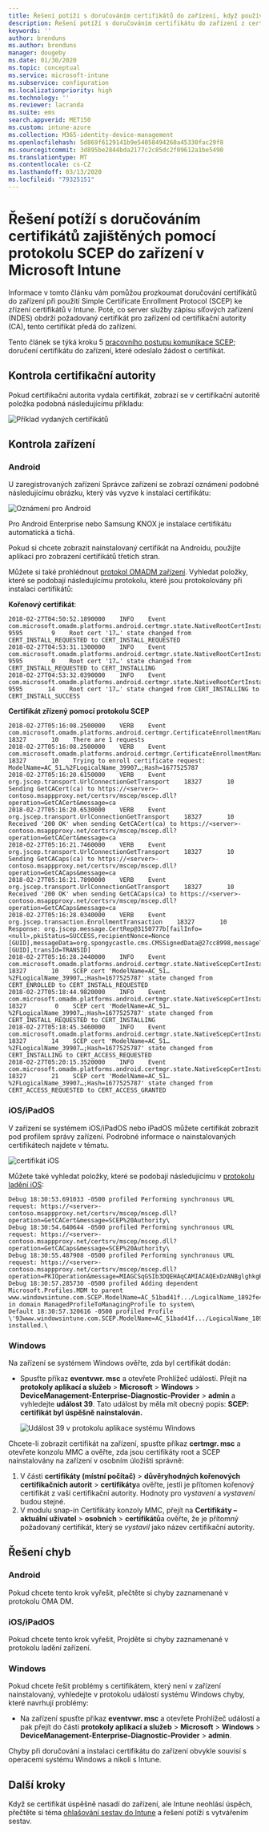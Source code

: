 ```yaml
---
title: Řešení potíží s doručováním certifikátů do zařízení, když používáte SCEP s Microsoft Intune | Microsoft Docs
description: Řešení potíží s doručováním certifikátu do zařízení z certifikační autority při použití profilů certifikátů SCEP s Intune k nasazení certifikátů.
keywords: ''
author: brenduns
ms.author: brenduns
manager: dougeby
ms.date: 01/30/2020
ms.topic: conceptual
ms.service: microsoft-intune
ms.subservice: configuration
ms.localizationpriority: high
ms.technology: ''
ms.reviewer: lacranda
ms.suite: ems
search.appverid: MET150
ms.custom: intune-azure
ms.collection: M365-identity-device-management
ms.openlocfilehash: 5d869f6129141b9e54058494260a45330fac29f8
ms.sourcegitcommit: 3d895be2844bda2177c2c85dc2f09612a1be5490
ms.translationtype: MT
ms.contentlocale: cs-CZ
ms.lasthandoff: 03/13/2020
ms.locfileid: "79325151"
---
```

# <a name="troubleshoot-the-delivery-of-certificates-provisioned-by-scep-to-devices-in-microsoft-intune"></a>Řešení potíží s doručováním certifikátů zajištěných pomocí protokolu SCEP do zařízení v Microsoft Intune

Informace v tomto článku vám pomůžou prozkoumat doručování certifikátů do zařízení při použití Simple Certificate Enrollment Protocol (SCEP) ke zřízení certifikátů v Intune. Poté, co server služby zápisu síťových zařízení (NDES) obdrží požadovaný certifikát pro zařízení od certifikační autority (CA), tento certifikát předá do zařízení.

Tento článek se týká kroku 5 [pracovního postupu komunikace SCEP](troubleshoot-scep-certificate-profiles.md); doručení certifikátu do zařízení, které odeslalo žádost o certifikát.

## <a name="review-the-certification-authority"></a>Kontrola certifikační autority

Pokud certifikační autorita vydala certifikát, zobrazí se v certifikační autoritě položka podobná následujícímu příkladu:

![Příklad vydaných certifikátů](../protect/media/troubleshoot-scep-certificate-delivery/certificate-authority.png)

## <a name="review-the-device"></a>Kontrola zařízení

### <a name="android"></a>Android

U zaregistrovaných zařízení Správce zařízení se zobrazí oznámení podobné následujícímu obrázku, který vás vyzve k instalaci certifikátu:

![Oznámení pro Android](../protect/media/troubleshoot-scep-certificate-delivery/android-notification.png)

Pro Android Enterprise nebo Samsung KNOX je instalace certifikátu automatická a tichá.

Pokud si chcete zobrazit nainstalovaný certifikát na Androidu, použijte aplikaci pro zobrazení certifikátů třetích stran.

Můžete si také prohlédnout [protokol OMADM zařízení](troubleshoot-scep-certificate-profiles.md#logs-for-android-devices). Vyhledat položky, které se podobají následujícímu protokolu, které jsou protokolovány při instalaci certifikátů:

**Kořenový certifikát**:

```
2018-02-27T04:50:52.1890000    INFO    Event     com.microsoft.omadm.platforms.android.certmgr.state.NativeRootCertInstallStateMachine     9595        9    Root cert '17…' state changed from CERT_INSTALL_REQUESTED to CERT_INSTALL_REQUESTED
2018-02-27T04:53:31.1300000    INFO    Event     com.microsoft.omadm.platforms.android.certmgr.state.NativeRootCertInstallStateMachine     9595        0    Root cert '17…' state changed from CERT_INSTALL_REQUESTED to CERT_INSTALLING
2018-02-27T04:53:32.0390000    INFO    Event     com.microsoft.omadm.platforms.android.certmgr.state.NativeRootCertInstallStateMachine     9595       14    Root cert '17…' state changed from CERT_INSTALLING to CERT_INSTALL_SUCCESS
```

**Certifikát zřízený pomocí protokolu SCEP**

```
2018-02-27T05:16:08.2500000    VERB    Event     com.microsoft.omadm.platforms.android.certmgr.CertificateEnrollmentManager    18327       10    There are 1 requests
2018-02-27T05:16:08.2500000    VERB    Event     com.microsoft.omadm.platforms.android.certmgr.CertificateEnrollmentManager    18327       10    Trying to enroll certificate request: ModelName=AC_51…%2FLogicalName_39907…;Hash=1677525787
2018-02-27T05:16:20.6150000    VERB    Event     org.jscep.transport.UrlConnectionGetTransport    18327       10    Sending GetCACert(ca) to https://<server>-contoso.msappproxy.net/certsrv/mscep/mscep.dll?operation=GetCACert&message=ca
2018-02-27T05:16:20.6530000    VERB    Event     org.jscep.transport.UrlConnectionGetTransport    18327       10    Received '200 OK' when sending GetCACert(ca) to https://<server>-contoso.msappproxy.net/certsrv/mscep/mscep.dll?operation=GetCACert&message=ca
2018-02-27T05:16:21.7460000    VERB    Event     org.jscep.transport.UrlConnectionGetTransport    18327       10    Sending GetCACaps(ca) to https://<server>-contoso.msappproxy.net/certsrv/mscep/mscep.dll?operation=GetCACaps&message=ca
2018-02-27T05:16:21.7890000    VERB    Event     org.jscep.transport.UrlConnectionGetTransport    18327       10    Received '200 OK' when sending GetCACaps(ca) to https://<server>-contoso.msappproxy.net/certsrv/mscep/mscep.dll?operation=GetCACaps&message=ca
2018-02-27T05:16:28.0340000    VERB    Event     org.jscep.transaction.EnrollmentTransaction    18327       10    Response: org.jscep.message.CertRep@3150777b[failInfo=<null>,pkiStatus=SUCCESS,recipientNonce=Nonce [GUID],messageData=org.spongycastle.cms.CMSSignedData@27cc8998,messageType=CERT_REP,senderNonce=Nonce [GUID],transId=TRANSID]
2018-02-27T05:16:28.2440000    INFO    Event     com.microsoft.omadm.platforms.android.certmgr.state.NativeScepCertInstallStateMachine    18327       10    SCEP cert 'ModelName=AC_51…%2FLogicalName_39907…;Hash=1677525787' state changed from CERT_ENROLLED to CERT_INSTALL_REQUESTED
2018-02-27T05:18:44.9820000    INFO    Event     com.microsoft.omadm.platforms.android.certmgr.state.NativeScepCertInstallStateMachine    18327        0    SCEP cert 'ModelName=AC_51…%2FLogicalName_39907…;Hash=1677525787' state changed from CERT_INSTALL_REQUESTED to CERT_INSTALLING
2018-02-27T05:18:45.3460000    INFO    Event     com.microsoft.omadm.platforms.android.certmgr.state.NativeScepCertInstallStateMachine    18327       14    SCEP cert 'ModelName=AC_51…%2FLogicalName_39907…;Hash=1677525787' state changed from CERT_INSTALLING to CERT_ACCESS_REQUESTED
2018-02-27T05:20:15.3520000    INFO    Event     com.microsoft.omadm.platforms.android.certmgr.state.NativeScepCertInstallStateMachine    18327       21    SCEP cert 'ModelName=AC_51…%2FLogicalName_39907…;Hash=1677525787' state changed from CERT_ACCESS_REQUESTED to CERT_ACCESS_GRANTED
```

### <a name="iosipados"></a>iOS/iPadOS

V zařízení se systémem iOS/iPadOS nebo iPadOS můžete certifikát zobrazit pod profilem správy zařízení. Podrobné informace o nainstalovaných certifikátech najdete v tématu.

![certifikát iOS](../protect/media/troubleshoot-scep-certificate-delivery/ios-certificate.png)

Můžete také vyhledat položky, které se podobají následujícímu v [protokolu ladění iOS](troubleshoot-scep-certificate-profiles.md#logs-for-ios-and-ipados-devices):

```
Debug 18:30:53.691033 -0500 profiled Performing synchronous URL request: https://<server>-contoso.msappproxy.net/certsrv/mscep/mscep.dll?operation=GetCACert&message=SCEP%20Authority\  
Debug 18:30:54.640644 -0500 profiled Performing synchronous URL request: https://<server>-contoso.msappproxy.net/certsrv/mscep/mscep.dll?operation=GetCACaps&message=SCEP%20Authority\ 
Debug 18:30:55.487908 -0500 profiled Performing synchronous URL request: https://<server>-contoso.msappproxy.net/certsrv/mscep/mscep.dll?operation=PKIOperation&message=MIAGCSqGSIb3DQEHAqCAMIACAQExDzANBglghkgBZQMEAgMFADCABgkqhkiG9w0BBwGggCSABIIZfzCABgkqhkiG9w0BBwOggDCAAgEAMYIBgjCCAX4CAQAwZjBPMRUwEwYKCZImiZPyLGQBGRYFbG9jYWwxHDAaBgoJkiaJk/IsZAEZFgxmb3VydGhjb2ZmZWUxGDAWBgNVBAMTD0ZvdXJ0aENvZmZlZSBDQQITaAAAAAmaneVjEPlcTwAAAAAACTANBgkqhkiG9w0BAQEFAASCAQCqfsOYpuBToerQLkw/tl4tH9E+97TBTjGQN9NCjSgb78fF6edY0pNDU+PH4RB356wv3rfZi5IiNrVu5Od4k6uK4w0582ZM2n8NJFRY7KWSNHsmTIWlo/Vcr4laAtq5rw+CygaYcefptcaamkjdLj07e/Uk4KsetGo7ztPVjSEFwfRIfKv474dLDmPqp0ZwEWRQG 
Debug 18:30:57.285730 -0500 profiled Adding dependent Microsoft.Profiles.MDM to parent www.windowsintune.com.SCEP.ModelName=AC_51bad41f.../LogicalName_1892fe4c...;Hash=-912418295 in domain ManagedProfileToManagingProfile to system\ 
Default 18:30:57.320616 -0500 profiled Profile \'93www.windowsintune.com.SCEP.ModelName=AC_51bad41f.../LogicalName_1892fe4c...;Hash=-912418295\'94 installed.\ 
```

### <a name="windows"></a>Windows

Na zařízení se systémem Windows ověřte, zda byl certifikát dodán:

- Spusťte příkaz **eventvwr. msc** a otevřete Prohlížeč událostí. Přejít na **protokoly aplikací a služeb** > **Microsoft** > **Windows** > **DeviceManagement-Enterprise-Diagnostic-Provider** > **admin** a vyhledejte **událost 39**. Tato událost by měla mít obecný popis: **SCEP: certifikát byl úspěšně nainstalován.**

   ![Událost 39 v protokolu aplikace systému Windows](../protect/media/troubleshoot-scep-certificate-delivery/device-app-log.png)

Chcete-li zobrazit certifikát na zařízení, spusťte příkaz **certmgr. msc** a otevřete konzolu MMC a ověřte, zda jsou certifikáty root a SCEP nainstalovány na zařízení v osobním úložišti správně:

   1. V části **certifikáty (místní počítač)**  > **důvěryhodných kořenových certifikačních autorit** > **certifikáty**a ověřte, jestli je přítomen kořenový certifikát z vaší certifikační autority. Hodnoty pro *vystavení* a *vystavení* budou stejné.
   2. V modulu snap-in Certifikáty konzoly MMC, přejít na **Certifikáty – aktuální uživatel** > **osobních** > **certifikátů**a ověřte, že je přítomný požadovaný certifikát, který se *vystavil* jako název certifikační autority.

## <a name="troubleshoot-failures"></a>Řešení chyb

### <a name="android"></a>Android

Pokud chcete tento krok vyřešit, přečtěte si chyby zaznamenané v protokolu OMA DM.

### <a name="iosipados"></a>iOS/iPadOS

Pokud chcete tento krok vyřešit, Projděte si chyby zaznamenané v protokolu ladění zařízení.

### <a name="windows"></a>Windows

Pokud chcete řešit problémy s certifikátem, který není v zařízení nainstalovaný, vyhledejte v protokolu událostí systému Windows chyby, které navrhují problémy:

- Na zařízení spusťte příkaz **eventvwr. msc** a otevřete Prohlížeč událostí a pak přejít do části **protokoly aplikací a služeb** > **Microsoft** > **Windows** > **DeviceManagement-Enterprise-Diagnostic-Provider** > **admin**.

Chyby při doručování a instalaci certifikátu do zařízení obvykle souvisí s operacemi systému Windows a nikoli s Intune.

## <a name="next-steps"></a>Další kroky

Když se certifikát úspěšně nasadí do zařízení, ale Intune neohlásí úspěch, přečtěte si téma [ohlašování sestav do Intune](troubleshoot-scep-certificate-reporting.md) a řešení potíží s vytvářením sestav.

